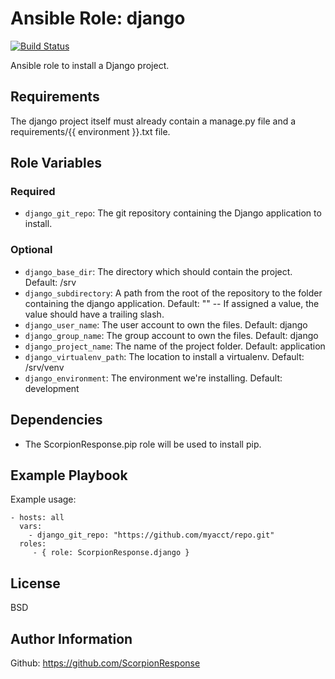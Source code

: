Ansible Role: django
====================

[![Build Status](https://travis-ci.org/ScorpionResponse/ansible-django.svg?branch=master)](https://travis-ci.org/ScorpionResponse/ansible-django)

Ansible role to install a Django project.

Requirements
------------

The django project itself must already contain a manage.py file and a requirements/{{ environment }}.txt file.

Role Variables
--------------

### Required
* `django_git_repo`: The git repository containing the Django application to
  install.

### Optional
* `django_base_dir`: The directory which should contain the project.  Default:
  /srv
* `django_subdirectory`: A path from the root of the repository to the folder
  containing the django application.  Default: ""  -- If assigned a value, the
  value should have a trailing slash.
* `django_user_name`: The user account to own the files. Default:
  django
* `django_group_name`: The group account to own the files. Default: django
* `django_project_name`: The name of the project folder.  Default: application
* `django_virtualenv_path`: The location to install a virtualenv.  Default:
  /srv/venv
* `django_environment`: The environment we're installing.  Default: development

Dependencies
------------

* The ScorpionResponse.pip role will be used to install pip.

Example Playbook
----------------

Example usage:

    - hosts: all
      vars:
        - django_git_repo: "https://github.com/myacct/repo.git"
      roles:
         - { role: ScorpionResponse.django }

License
-------

BSD

Author Information
------------------

Github: https://github.com/ScorpionResponse
